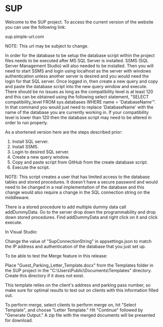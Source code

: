 # SUP
Welcome to the SUP project.
To access the current version of the website you can use the following link:

sup.simple-url.com

NOTE: This url may be subject to change. 

In order for the database to be setup the database script within the project files needs to be executed after MS SQL Server is installed. SSMS (SQL Server Management Studio) will also needed to be installed. Then you will need to start SSMS and login using localhost as the server with windows authentication unless another server is desired and you would need the login for that SQL server. Once logged in, then create a new query and copy and paste the database script into the new query window and execute. There should be no issues as long as the compatibility level is at least 120 and this can be obtained using the following select statement, "SELECT compatibility_level FROM sys.databases WHERE name = 'DatabaseName'". In that command you would just need to replace 'DatabaseName' with the name of the database you are currently working in. If your compatibility level is lower than 120 then the database script may need to be altered in order to run properly.

As a shortened version here are the steps described prior:

  1. Install SQL server.
  2. Install SSMS.
  3. Login to desired SQL server.
  4. Create a new query window.
  5. Copy and paste script from GitHub from the create database script.
  6. Execute the script.

NOTE: This script creates a user that has limited access to the database tables and stored procedures. It doesn't have a secure password and would need to be changed in a real implementation of the database and this change would also require a change in the SQL connection string on the middleware.

There is a stored procedure to add multiple dummy data call addDummyData. Go to the server drop down the programmability and drop down stored procedures. Find addDummyData and right click on it and click execute.

In Visual Studio:

Change  the value of "SupConnectionString" in appsettings.json to match the IP address and authentication of the database that you just set up.

To be able to test the Merge feature in this release:

Place "Guest_Parking_Letter_Template.docx" from the Templates folder in the SUP project in the "C:\Users\Public\Documents\Templates" directory. Create this directory if it does not exist.

This template relies on the client's address and parking pass number, so make sure for optimal results to test out on clients with this information filled out.

To perform merge, select clients to perform merge on, hit "Select Template", and choose "Letter Template." Hit "Continue" followed by "Generate Output." A zip file with the merged documents will be presented for download.
